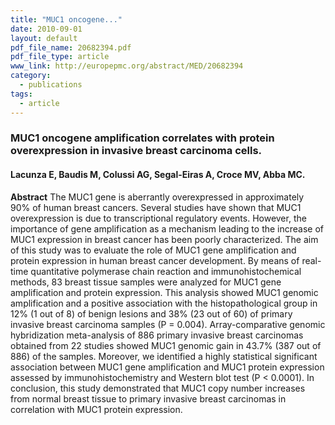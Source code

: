 ```yaml
---
title: "MUC1 oncogene..."
date: 2010-09-01
layout: default
pdf_file_name: 20682394.pdf
pdf_file_type: article
www_link: http://europepmc.org/abstract/MED/20682394
category:
  - publications
tags:
  - article
---
```


### MUC1 oncogene amplification correlates with protein overexpression in invasive breast carcinoma cells.
#### Lacunza E, Baudis M, Colussi AG, Segal-Eiras A, Croce MV, Abba MC.

**Abstract** The MUC1 gene is aberrantly overexpressed in approximately 90% of human breast cancers. Several studies have shown that MUC1 overexpression is due to transcriptional regulatory events. However, the importance of gene amplification as a mechanism leading to the increase of MUC1 expression in breast cancer has been poorly characterized. The aim of this study was to evaluate the role of MUC1 gene amplification and protein expression in human breast cancer development. By means of real-time quantitative polymerase chain reaction and immunohistochemical methods, 83 breast tissue samples were analyzed for MUC1 gene amplification and protein expression. This analysis showed MUC1 genomic amplification and a positive association with the histopathological group in 12% (1 out of 8) of benign lesions and 38% (23 out of 60) of primary invasive breast carcinoma samples (P = 0.004). Array-comparative genomic hybridization meta-analysis of 886 primary invasive breast carcinomas obtained from 22 studies showed MUC1 genomic gain in 43.7% (387 out of 886) of the samples. Moreover, we identified a highly statistical significant association between MUC1 gene amplification and MUC1 protein expression assessed by immunohistochemistry and Western blot test (P &lt; 0.0001). In conclusion, this study demonstrated that MUC1 copy number increases from normal breast tissue to primary invasive breast carcinomas in correlation with MUC1 protein expression.

